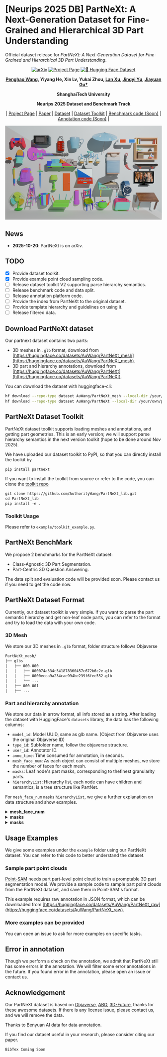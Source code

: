 # [Neurips 2025 DB] PartNeXt: A Next-Generation Dataset for Fine-Grained and Hierarchical 3D Part Understanding
Official dataset release for _PartNeXt: A Next-Generation Dataset for Fine-Grained and Hierarchical 3D Part Understanding_.

<div align="center">

[![arXiv](https://img.shields.io/badge/arXiv-Paper-red?logo=arxiv&logoColor=white)](https://arxiv.org/abs/2510.20155)
[![Project Page](https://img.shields.io/badge/Project_Page-Website-green?logo=homepage&logoColor=white)](https://authoritywang.github.io/partnext/)
[![🤗 Hugging Face Dataset](https://img.shields.io/badge/%F0%9F%A4%97%20Hugging%20Face-Dataset-blue)](https://huggingface.co/datasets/AuWang/PartNeXt)

**[Penghao Wang](https://authoritywang.github.io/), Yiyang He, Xin Lv, Yukai Zhou, [Lan Xu](https://www.xu-lan.com/), [Jingyi Yu](http://www.yu-jingyi.com/cv/), [Jiayuan Gu†](https://jiayuan-gu.github.io/)**

**ShanghaiTech University**

**Neurips 2025 Dataset and Benchmark Track**

| [Project Page](https://authoritywang.github.io/partnext/) | [Paper](https://arxiv.org/abs/2510.20155) | [Dataset](https://huggingface.co/datasets/AuWang/PartNeXt) | [Dataset Toolkit](https://github.com/AuthorityWang/PartNeXt_lib) | [Benchmark code (Soon)]() | [Annotation code (Soon)]() |<br>

</div>

![Teaser image](assets/teaser.png)

## News

- **2025-10-20**: PartNeXt is on arXiv.

## TODO
- [x] Provide dataset toolkit. 
- [x] Provide example point cloud sampling code. 
- [ ] Release dataset toolkit V2 supporting parse hierarchy semantics. 
- [ ] Release benchmark code and data split. 
- [ ] Release annotation platform code. 
- [ ] Provide the index from PartNeXt to the original dataset. 
- [ ] Provide template hierarchy and guidelines on using it. 
- [ ] Release filtered data. 

## Download PartNeXt dataset
Our partnext dataset contains two parts:
- 3D meshes in `.glb` format, download from [https://huggingface.co/datasets/AuWang/PartNeXt_mesh](https://huggingface.co/datasets/AuWang/PartNeXt_mesh). 
- 3D part and hierarchy annotations, download from [https://huggingface.co/datasets/AuWang/PartNeXt](https://huggingface.co/datasets/AuWang/PartNeXt). 

You can download the dataset with huggingface-cli:
```bash
hf download --repo-type dataset AuWang/PartNeXt_mesh --local-dir /your/own/path
hf download --repo-type dataset AuWang/PartNeXt --local-dir /your/own/path
```

## PartNeXt Dataset Toolkit
PartNeXt dataset toolkit supports loading meshes and annotations, and getting part geometries. This is an early version; we will support parse hierarchy semantics in the next version toolkit (hope to be done around Nov 2025). 

We have uploaded our dataset toolkit to PyPI, so that you can directly install the toolkit by
```
pip install partnext
```

If you want to install the toolkit from source or refer to the code, you can clone the [toolkit repo](https://github.com/AuthorityWang/PartNeXt_lib.git)
```
git clone https://github.com/AuthorityWang/PartNeXt_lib.git
cd PartNeXt_lib
pip install -e .
```

### Toolkit Usage
Please refer to `example/toolkit_example.py`. 

## PartNeXt BenchMark

We propose 2 benchmarks for the PartNeXt dataset:
- Class-Agnostic 3D Part Segmentation. 
- Part-Centric 3D Question Answering. 

The data split and evaluation code will be provided soon. Please contact us if you need to get the code now. 

## PartNeXt Dataset Format

Currently, our dataset toolkit is very simple. If you want to parse the part semantic hierarchy and get non-leaf node parts, you can refer to the format and try to load the data with your own code. 

### 3D Mesh
We store our 3D meshes in `.glb` format, folder structure follows Objaverse
```
PartNeXt_mesh/
├── glbs
│   ├── 000-000
│   │   ├── 000074a334c541878360457c672b6c2e.glb
│   │   ├── 0000ecca9a234cae994be239f6fec552.glb
│   │   └── ...
│   ├── 000-001
│   ├── ...
```

### Part and hierarchy annotation
We store our data in arrow format, all info stored as a string. After loading the dataset with HuggingFace's `datasets` library, the data has the following columns:
- `model_id`: Model UUID, same as glb name. (Object from Objaverse uses the original Objaverse ID)
- `type_id`: Subfolder name, follow the objaverse structure.
- `user_id`: Annotator ID. 
- `anno_time`: Time consumed for annotation, in seconds.
- `mesh_face_num`: As each object can consist of multiple meshes, we store the number of faces for each mesh. 
- `masks`: Leaf node's part masks, corresponding to the ​​finest granularity​​ parts. 
- `hierarchyList`: Hierarchy list, each node can have children and semantics, is a tree structure like PartNet. 

For `mesh_face_num` `masks` `hierarchyList`, we give a further explanation on data structure and show examples. 

<details>
<summary><span style="font-weight: bold;">mesh_face_num</span></summary>

  The key is the index of the mesh in the GLB, starting from 0

  The value is the number of faces in the mesh

  The order of the index is the same as using `dump(concatenate=False)` from `triemsh`

  ```
  {
      "0": 2416,
      "1": 672,
      "2": 2
  }
  ```

</details>

<details>
<summary><span style="font-weight: bold;">masks</span></summary>

  The key is the index of the mask, corresponding to leaf nodes in hierarchyList, starting from 0

  The value is a dict, which is the mask

  The key of the mask dict is the index of the mesh in the GLB.
  The value is the index of the face in the mesh
  ```
  {
      "0": {
          "0": [0, 1, 2, 3, 4, ...], 
          "1": [221, 222, 223, ...]
      }, 
      "1": {
          "0": [5, 6, 7, 8, 9, ...], 
          "1": [220, 221, 222, ...]
      }, 
      ...
  }
  ```

</details>

<details>
<summary><span style="font-weight: bold;">masks</span></summary>

  The `hierarchyList` is a tree of nodes, each node is a dict, which has the following keys:
  - `name`: The name of the node, which is the name of the part.
  - `nodeId`: The id of the node, which is the index of the node in the tree.
  - `refNodeId`: The ID corresponding to the node in the hierarchy template. We will release the template soon. 
  - `children`: The children of the node, which is a list of nodes. (Only non-leaf nodes have children)
  - `maskId`: The ID of the mask of the node, which corresponds to the mask index in the `masks`. (Only leaf node has maskId)
  ```
  [
    {
      "name": "Table",
      "nodeId": 0,
      "refNodeId": 0,
      "children": [
        {
          "name": "Standard Table",
          "nodeId": 1,
          "refNodeId": 1,
          "children": [
            {
              "name": "Tabletop",
              "nodeId": 2,
              "refNodeId": 2,
              "children": [
                {
                  "name": "Surface Panel",
                  "nodeId": 3,
                  "refNodeId": 3,
                  "maskId": 0
                }
              ]
            },
            ...
          ]
        },
        ... 
      ]   
    }
  ]
  ```

</details>

## Usage Examples

We give some examples under the `example` folder using our PartNeXt dataset. You can refer to this code to better understand the dataset. 

### Sample part point clouds

[Point-SAM](https://github.com/zyc00/Point-SAM) needs part part-level point cloud to train a promptable 3D part segmentation model. We provide a sample code to sample part point clouds from the PartNeXt dataset, and save them in Point-SAM's format. 

This example requires raw annotation in JSON format, which can be downloaded from [https://huggingface.co/datasets/AuWang/PartNeXt_raw](https://huggingface.co/datasets/AuWang/PartNeXt_raw). 

### More examples can be provided

You can open an issue to ask for more examples on specific tasks. 

## Error in annotation

Though we perform a check on the annotation, we admit that PartNeXt still has some errors in the annotation. We will filter some error annotations in the future. If you found error in the annotation, please open an issue or contact us. 

## Acknowledgement
Our PartNeXt dataset is based on [Objaverse](https://objaverse.allenai.org/), [ABO](https://amazon-berkeley-objects.s3.amazonaws.com/index.html), [3D-Future](https://tianchi.aliyun.com/dataset/98063), thanks for these awesome datasets. If there is any license issue, please contact us, and we will remove the data. 

Thanks to Benyuan AI data for data annotation. 

If you find our dataset useful in your research, please consider citing our paper.
```
BibTex Coming Soon
```
